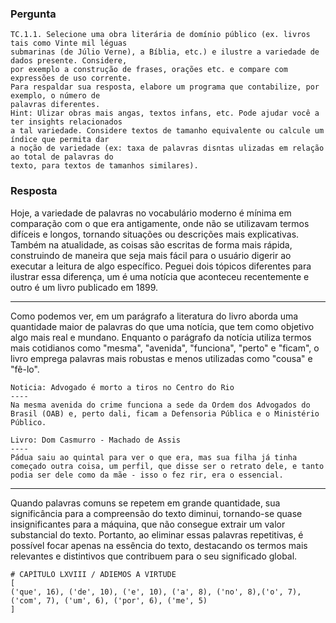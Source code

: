 ### Pergunta
```
TC.1.1. Selecione uma obra literária de domínio público (ex. livros tais como Vinte mil léguas 
submarinas (de Júlio Verne), a Bíblia, etc.) e ilustre a variedade de dados presente. Considere, 
por exemplo a construção de frases, orações etc. e compare com expressões de uso corrente. 
Para respaldar sua resposta, elabore um programa que contabilize, por exemplo, o número de 
palavras diferentes. 
Hint: Ulizar obras mais angas, textos infans, etc. Pode ajudar você a ter insights relacionados 
a tal variedade. Considere textos de tamanho equivalente ou calcule um índice que permita dar 
a noção de variedade (ex: taxa de palavras disntas ulizadas em relação ao total de palavras do 
texto, para textos de tamanhos similares).
```

### Resposta

Hoje, a variedade de palavras no vocabulário moderno é mínima em comparação com o que era antigamente, onde não se utilizavam termos difíceis e longos, tornando situações ou descrições mais explicativas. Também na atualidade, as coisas são escritas de forma mais rápida, construindo de maneira que seja mais fácil para o usuário digerir ao executar a leitura de algo específico. Peguei dois tópicos diferentes para ilustrar essa diferença, um é uma notícia que aconteceu recentemente e outro é um livro publicado em 1899.

---

Como podemos ver, em um parágrafo a literatura do livro aborda uma quantidade maior de palavras do que uma notícia, que tem como objetivo algo mais real e mundano. Enquanto o parágrafo da notícia utiliza termos mais cotidianos como "mesma", "avenida", "funciona", "perto" e "ficam", o livro emprega palavras mais robustas e menos utilizadas como "cousa" e "fê-lo".

```
Noticia: Advogado é morto a tiros no Centro do Rio
----
Na mesma avenida do crime funciona a sede da Ordem dos Advogados do Brasil (OAB) e, perto dali, ficam a Defensoria Pública e o Ministério Público.
``` 

```
Livro: Dom Casmurro - Machado de Assis
----
Pádua saiu ao quintal para ver o que era, mas sua filha já tinha começado outra coisa, um perfil, que disse ser o retrato dele, e tanto podia ser dele como da mãe - isso o fez rir, era o essencial.
``` 

---
Quando palavras comuns se repetem em grande quantidade, sua significância para a compreensão do texto diminui, tornando-se quase insignificantes para a máquina, que não consegue extrair um valor substancial do texto. Portanto, ao eliminar essas palavras repetitivas, é possível focar apenas na essência do texto, destacando os termos mais relevantes e distintivos que contribuem para o seu significado global.

```
# CAPÍTULO LXVIII / ADIEMOS A VIRTUDE
[
('que', 16), ('de', 10), ('e', 10), ('a', 8), ('no', 8),('o', 7), ('com', 7), ('um', 6), ('por', 6), ('me', 5)
]
```